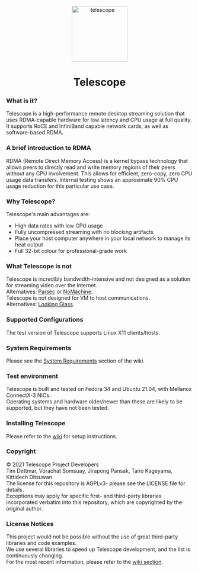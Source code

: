 <p align="center">
  <img width=150 src="https://i.ibb.co/YZ7w1Dw/telescope.png" alt="telescope" align='center'>
</p>
<h1 align='center'>Telescope</h1>

### What is it?
Telescope is a high-performance remote desktop streaming solution that uses RDMA-capable hardware for low latency and CPU usage at full quality. It supports RoCE and InfiniBand capable network cards, as well as
software-based RDMA.

### A brief introduction to RDMA
RDMA (Remote Direct Memory Access) is a kernel bypass technology that allows peers
to directly read and write memory regions of their peers without any CPU involvement.
This allows for efficient, zero-copy, zero CPU usage data transfers. Internal testing
shows an approximate 90% CPU usage reduction for this particular use case.

### Why Telescope?
Telescope's main advantages are:
- High data rates with low CPU usage
- Fully uncompressed streaming with no blocking artifacts
- Place your host computer anywhere in your local network to manage its heat output
- Full 32-bit colour for professional-grade work

### What Telescope is not
Telescope is incredibly bandwidth-intensive and not designed as a solution for streaming
video over the Internet.  
Alternatives: [Parsec](https://parsec.app/) or [NoMachine](https://nomachine.com).  
Telescope is not designed for VM to host communications.  
Alternatives: [Looking Glass](https://github.com/gnif/LookingGlass/).

### Supported Configurations
The test version of Telescope supports Linux X11 clients/hosts.

### System Requirements
Please see the [System Requirements](https://github.com/beanfacts/telescope/wiki/System-Requirements) section of the wiki.

### Test environment
Telescope is built and tested on Fedora 34 and Ubuntu 21.04, with Mellanox ConnectX-3 NICs.  
Operating systems and hardware older/newer than these are likely to be supported, but they
have not been tested.

### Installing Telescope
Please refer to the [wiki](https://github.com/beanfacts/telescope/wiki/Installing-Telescope) for setup instructions.

### Copyright
&copy; 2021 Telescope Project Developers  
Tim Dettmar, Vorachat Somsuay, Jirapong Pansak, Tairo Kageyama, Kittidech Ditsuwan  
The license for this repository is AGPLv3- please see the LICENSE file for details.  
Exceptions may apply for specific first- and third-party libraries incorporated verbatim into this repository, which are copyrighted by the original author. 

### License Notices
This project would not be possible without the use of great third-party libraries and code examples.  
We use several libraries to speed up Telescope development, and the list is continuously changing.  
For the most recent information, please refer to the [wiki section](https://github.com/beanfacts/telescope/wiki/Third-Party-Libraries).
